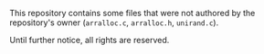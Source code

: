 This repository contains some files that were not authored by the repository's owner (`arralloc.c`, `arralloc.h`, `unirand.c`).

Until further notice, all rights are reserved.
